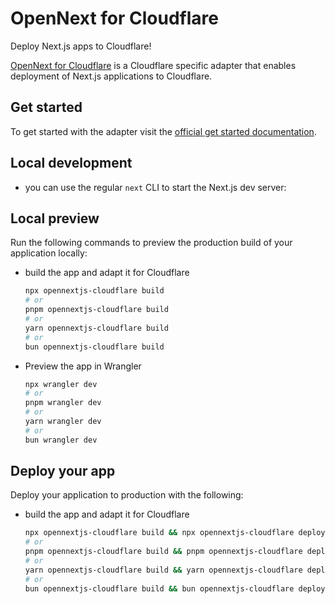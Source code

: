 # OpenNext for Cloudflare

Deploy Next.js apps to Cloudflare!

[OpenNext for Cloudflare](https://opennext.js.org/cloudflare) is a Cloudflare specific adapter that enables deployment of Next.js applications to Cloudflare.

## Get started

To get started with the adapter visit the [official get started documentation](https://opennext.js.org/cloudflare/get-started).

## Local development

- you can use the regular `next` CLI to start the Next.js dev server:

## Local preview

Run the following commands to preview the production build of your application locally:

- build the app and adapt it for Cloudflare

  ```bash
  npx opennextjs-cloudflare build
  # or
  pnpm opennextjs-cloudflare build
  # or
  yarn opennextjs-cloudflare build
  # or
  bun opennextjs-cloudflare build
  ```

- Preview the app in Wrangler

  ```bash
  npx wrangler dev
  # or
  pnpm wrangler dev
  # or
  yarn wrangler dev
  # or
  bun wrangler dev
  ```

## Deploy your app

Deploy your application to production with the following:

- build the app and adapt it for Cloudflare

  ```bash
  npx opennextjs-cloudflare build && npx opennextjs-cloudflare deploy
  # or
  pnpm opennextjs-cloudflare build && pnpm opennextjs-cloudflare deploy
  # or
  yarn opennextjs-cloudflare build && yarn opennextjs-cloudflare deploy
  # or
  bun opennextjs-cloudflare build && bun opennextjs-cloudflare deploy
  ```
